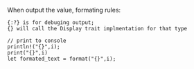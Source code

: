 
When output the value, formating rules:

```
{:?} is for debuging output;
{} will call the Display trait implmentation for that type

// print to console
println!("{}",i);
print("{}",i)
let formated_text = format("{}",i);


```